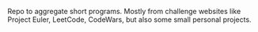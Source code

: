 Repo to aggregate short programs. Mostly from challenge websites like Project Euler, LeetCode, CodeWars, but also some small personal projects.

